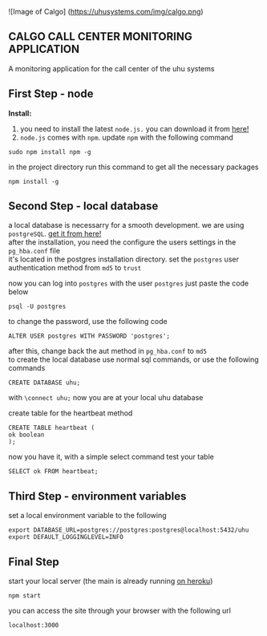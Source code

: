 ![Image of Calgo]
(https://uhusystems.com/img/calgo.png) 

 CALGO CALL CENTER MONITORING APPLICATION 
---
A monitoring application for the call center of the uhu systems 

First Step - node
---
**Install:**

1.  you need to install the latest `node.js.` you can download it from [here!](https://nodejs.org/)
2.  `node.js` comes with `npm`. update `npm` with the following command
```
sudo npm install npm -g
```
   in the project directory run this command to get all the necessary packages
```
npm install -g
```

Second Step - local database
---
 a local database is necessarry for a smooth development. we are using
 `postgreSQL`. [get it from here!](http://www.postgresql.org/download/)  
 after the installation, you need the configure the users settings in the
`pg_hba.conf` file  
it's located in the postgres installation directory. set the `postgres`  user authentication method from `md5` to  `trust` 


now you can log into `postgres` with the user `postgres` just paste the code below  

``` 
psql -U postgres
``` 

to change the password, use the following code
``` 
ALTER USER postgres WITH PASSWORD 'postgres';
``` 
after this, change back the aut method in `pg_hba.conf` to `md5`  
to create the local database use normal sql commands, or use the following commands
```
CREATE DATABASE uhu;
```
with `\connect uhu;` now you are at your local uhu database

create table for the heartbeat method
```
CREATE TABLE heartbeat (
ok boolean
);
```
now you have it, with a simple select command test your table
```
SELECT ok FROM heartbeat;
```

Third Step - environment variables
---

set a local environment variable to the following
```
export DATABASE_URL=postgres://postgres:postgres@localhost:5432/uhu
export DEFAULT_LOGGINGLEVEL=INFO
```

Final Step
---
start your local server (the main is already running [on heroku](http://uhu-project.herokuapp.com/))
```
npm start
```
you can access the site through your browser with the following url 
```
localhost:3000
```
